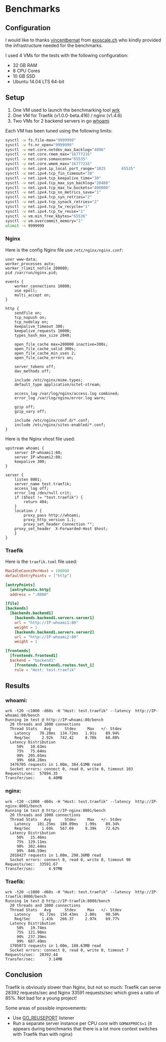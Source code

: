 # Benchmarks

## Configuration

I would like to thanks [vincentbernat](https://github.com/vincentbernat) from [exoscale.ch](https://www.exoscale.ch) who kindly provided the infrastructure needed for the benchmarks.

I used 4 VMs for the tests with the following configuration:

- 32 GB RAM
- 8 CPU Cores
- 10 GB SSD
- Ubuntu 14.04 LTS 64-bit

## Setup

1. One VM used to launch the benchmarking tool [wrk](https://github.com/wg/wrk)
2. One VM for Traefik (v1.0.0-beta.416) / nginx (v1.4.6)
3. Two VMs for 2 backend servers in go [whoami](https://github.com/emilevauge/whoamI/)

Each VM has been tuned using the following limits:

```bash
sysctl -w fs.file-max="9999999"
sysctl -w fs.nr_open="9999999"
sysctl -w net.core.netdev_max_backlog="4096"
sysctl -w net.core.rmem_max="16777216"
sysctl -w net.core.somaxconn="65535"
sysctl -w net.core.wmem_max="16777216"
sysctl -w net.ipv4.ip_local_port_range="1025       65535"
sysctl -w net.ipv4.tcp_fin_timeout="30"
sysctl -w net.ipv4.tcp_keepalive_time="30"
sysctl -w net.ipv4.tcp_max_syn_backlog="20480"
sysctl -w net.ipv4.tcp_max_tw_buckets="400000"
sysctl -w net.ipv4.tcp_no_metrics_save="1"
sysctl -w net.ipv4.tcp_syn_retries="2"
sysctl -w net.ipv4.tcp_synack_retries="2"
sysctl -w net.ipv4.tcp_tw_recycle="1"
sysctl -w net.ipv4.tcp_tw_reuse="1"
sysctl -w vm.min_free_kbytes="65536"
sysctl -w vm.overcommit_memory="1"
ulimit -n 9999999
```

### Nginx

Here is the config Nginx file use `/etc/nginx/nginx.conf`:

```
user www-data;
worker_processes auto;
worker_rlimit_nofile 200000;
pid /var/run/nginx.pid;

events {
    worker_connections 10000;
    use epoll;
    multi_accept on;
}

http {
    sendfile on;
    tcp_nopush on;
    tcp_nodelay on;
    keepalive_timeout 300;
    keepalive_requests 10000;
    types_hash_max_size 2048;

    open_file_cache max=200000 inactive=300s;
    open_file_cache_valid 300s;
    open_file_cache_min_uses 2;
    open_file_cache_errors on;

    server_tokens off;
    dav_methods off;

    include /etc/nginx/mime.types;
    default_type application/octet-stream;

    access_log /var/log/nginx/access.log combined;
    error_log /var/log/nginx/error.log warn;

    gzip off;
    gzip_vary off;

    include /etc/nginx/conf.d/*.conf;
    include /etc/nginx/sites-enabled/*.conf;
}
```

Here is the Nginx vhost file used:

```
upstream whoami {
    server IP-whoami1:80;
    server IP-whoami2:80;
    keepalive 300;
}

server {
    listen 8001;
    server_name test.traefik;
    access_log off;
    error_log /dev/null crit;
    if ($host != "test.traefik") {
        return 404;
    }
    location / {
        proxy_pass http://whoami;
        proxy_http_version 1.1;
        proxy_set_header Connection "";
	proxy_set_header  X-Forwarded-Host $host;
    }
}
```

### Traefik

Here is the `traefik.toml` file used:

```toml
MaxIdleConnsPerHost = 100000
defaultEntryPoints = ["http"]

[entryPoints]
  [entryPoints.http]
  address = ":8000"

[file]
[backends]
  [backends.backend1]
    [backends.backend1.servers.server1]
    url = "http://IP-whoami1:80"
    weight = 1
    [backends.backend1.servers.server2]
    url = "http://IP-whoami2:80"
    weight = 1

[frontends]
  [frontends.frontend1]
  backend = "backend1"
    [frontends.frontend1.routes.test_1]
    rule = "Host: test.traefik"
```

## Results

### whoami:
```shell
wrk -t20 -c1000 -d60s -H "Host: test.traefik" --latency  http://IP-whoami:80/bench
Running 1m test @ http://IP-whoami:80/bench
  20 threads and 1000 connections
  Thread Stats   Avg      Stdev     Max   +/- Stdev
    Latency    70.28ms  134.72ms   1.91s    89.94%
    Req/Sec     2.92k   742.42     8.78k    68.80%
  Latency Distribution
     50%   10.63ms
     75%   75.64ms
     90%  205.65ms
     99%  668.28ms
  3476705 requests in 1.00m, 384.61MB read
  Socket errors: connect 0, read 0, write 0, timeout 103
Requests/sec:  57894.35
Transfer/sec:      6.40MB
```

### nginx:
```shell
wrk -t20 -c1000 -d60s -H "Host: test.traefik" --latency  http://IP-nginx:8001/bench
Running 1m test @ http://IP-nginx:8001/bench
  20 threads and 1000 connections
  Thread Stats   Avg      Stdev     Max   +/- Stdev
    Latency   101.25ms  180.09ms   1.99s    89.34%
    Req/Sec     1.69k   567.69     9.39k    72.62%
  Latency Distribution
     50%   15.46ms
     75%  129.11ms
     90%  302.44ms
     99%  846.59ms
  2018427 requests in 1.00m, 298.36MB read
  Socket errors: connect 0, read 0, write 0, timeout 90
Requests/sec:  33591.67
Transfer/sec:      4.97MB
```

### Traefik:

```shell
wrk -t20 -c1000 -d60s -H "Host: test.traefik" --latency  http://IP-traefik:8000/bench
Running 1m test @ http://IP-traefik:8000/bench
  20 threads and 1000 connections
  Thread Stats   Avg      Stdev     Max   +/- Stdev
    Latency    91.72ms  150.43ms   2.00s    90.50%
    Req/Sec     1.43k   266.37     2.97k    69.77%
  Latency Distribution
     50%   19.74ms
     75%  121.98ms
     90%  237.39ms
     99%  687.49ms
  1705073 requests in 1.00m, 188.63MB read
  Socket errors: connect 0, read 0, write 0, timeout 7
Requests/sec:  28392.44
Transfer/sec:      3.14MB
```

## Conclusion

Traefik is obviously slower than Nginx, but not so much: Traefik can serve 28392 requests/sec and Nginx 33591 requests/sec which gives a ratio of 85%.
Not bad for a young project!

Some areas of possible improvements:

- Use [GO_REUSEPORT](https://github.com/kavu/go_reuseport) listener
- Run a separate server instance per CPU core with `GOMAXPROCS=1` (it appears during benchmarks that there is a lot more context switches with Traefik than with nginx)

